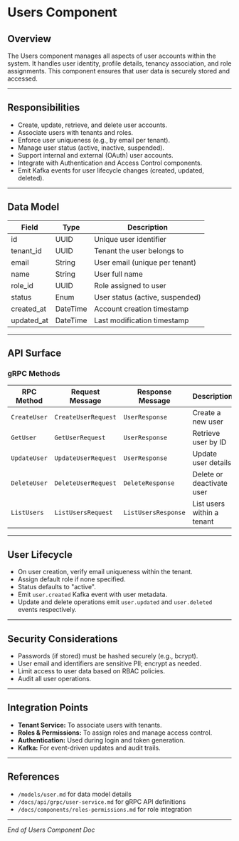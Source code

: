 # Users Component

## Overview

The Users component manages all aspects of user accounts within the system. It handles user identity, profile details, tenancy association, and role assignments. This component ensures that user data is securely stored and accessed.

---

## Responsibilities

- Create, update, retrieve, and delete user accounts.
- Associate users with tenants and roles.
- Enforce user uniqueness (e.g., by email per tenant).
- Manage user status (active, inactive, suspended).
- Support internal and external (OAuth) user accounts.
- Integrate with Authentication and Access Control components.
- Emit Kafka events for user lifecycle changes (created, updated, deleted).

---

## Data Model

| Field       | Type    | Description                        |
|-------------|---------|----------------------------------|
| id          | UUID    | Unique user identifier            |
| tenant_id   | UUID    | Tenant the user belongs to        |
| email       | String  | User email (unique per tenant)    |
| name        | String  | User full name                    |
| role_id     | UUID    | Role assigned to user             |
| status      | Enum    | User status (active, suspended)  |
| created_at  | DateTime| Account creation timestamp        |
| updated_at  | DateTime| Last modification timestamp       |

---

## API Surface

### gRPC Methods

| RPC Method        | Request Message        | Response Message       | Description                  |
|-------------------|-----------------------|-----------------------|------------------------------|
| `CreateUser`      | `CreateUserRequest`    | `UserResponse`        | Create a new user             |
| `GetUser`         | `GetUserRequest`       | `UserResponse`        | Retrieve user by ID           |
| `UpdateUser`      | `UpdateUserRequest`    | `UserResponse`        | Update user details           |
| `DeleteUser`      | `DeleteUserRequest`    | `DeleteResponse`      | Delete or deactivate user     |
| `ListUsers`       | `ListUsersRequest`     | `ListUsersResponse`   | List users within a tenant    |

---

## User Lifecycle

- On user creation, verify email uniqueness within the tenant.
- Assign default role if none specified.
- Status defaults to "active".
- Emit `user.created` Kafka event with user metadata.
- Update and delete operations emit `user.updated` and `user.deleted` events respectively.

---

## Security Considerations

- Passwords (if stored) must be hashed securely (e.g., bcrypt).
- User email and identifiers are sensitive PII; encrypt as needed.
- Limit access to user data based on RBAC policies.
- Audit all user operations.

---

## Integration Points

- **Tenant Service:** To associate users with tenants.
- **Roles & Permissions:** To assign roles and manage access control.
- **Authentication:** Used during login and token generation.
- **Kafka:** For event-driven updates and audit trails.

---

## References

- `/models/user.md` for data model details
- `/docs/api/grpc/user-service.md` for gRPC API definitions
- `/docs/components/roles-permissions.md` for role integration

---

*End of Users Component Doc*

